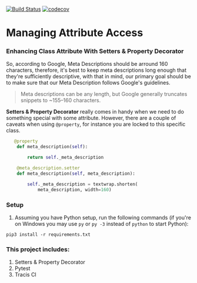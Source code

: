 [![Build Status](https://travis-ci.org/wandersonsc/python-property-and-setter-decorator.svg?branch=main)](https://travis-ci.org/wandersonsc/python-property-and-setter-decorator)
[![codecov](https://codecov.io/gh/wandersonsc/python-property-and-setter-decorator/branch/main/graph/badge.svg?token=AJKLGKZJLK)](undefined)

# Managing Attribute Access

### Enhancing Class Attribute With Setters & Property Decorator

So, according to Google, Meta Descriptions should be arround 160 characters, therefore, it's best to keep meta descriptions long enough that they're sufficiently descriptive, with that in mind, our primary goal should be to make sure that our Meta Description follows Google's guidelines.

> Meta descriptions can be any length, but Google generally truncates snippets to ~155–160 characters.

**Setters & Property Decorator** really comes in handy when we need to do something special with some attribute. However, there are a couple of caveats when using `@property`, for instance you are locked to this specific class.

```python
   @property
    def meta_description(self):

        return self._meta_description
```

```python
    @meta_description.setter
    def meta_description(self, meta_description):

        self._meta_description = textwrap.shorten(
            meta_description, width=160)
```

### Setup

1. Assuming you have Python setup, run the following commands (if you're on Windows you may use `py` or `py -3` instead of `python` to start Python):

```
pip3 install -r requirements.txt
```

### This project includes:

1. Setters & Property Decorator
2. Pytest
3. Tracis CI
